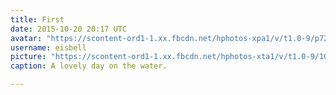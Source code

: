```yaml
---
title: First
date: 2015-10-20 20:17 UTC
avatar: "https://scontent-ord1-1.xx.fbcdn.net/hphotos-xpa1/v/t1.0-9/p720x720/11196286_2836660631858_3484957039619422735_n.jpg?oh=51749c2d93cc3d0e593808d0171dfb9b&oe=56D0E4FA"
username: eisbell
picture: "https://scontent-ord1-1.xx.fbcdn.net/hphotos-xta1/v/t1.0-9/10603545_2557799980516_4010078552417895742_n.jpg?oh=dce08a3369714130dc7ea060dee283e9&oe=56BF81CA"
caption: A lovely day on the water. 

---
```



